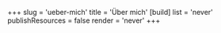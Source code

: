 +++
slug = 'ueber-mich'
title = 'Über mich'
[build]
  list = 'never'
  publishResources = false
  render = 'never'
+++
